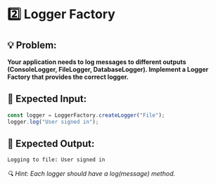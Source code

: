 # 2️⃣ Logger Factory
## 💡 Problem:
**Your application needs to log messages to different outputs (ConsoleLogger, FileLogger, DatabaseLogger). Implement a Logger Factory that provides the correct logger.**

## 📌 Expected Input:

```javascript
const logger = LoggerFactory.createLogger("File");
logger.log("User signed in");
```
## 📌 Expected Output:

```sh
Logging to file: User signed in
```

*🔍 Hint: Each logger should have a log(message) method.*